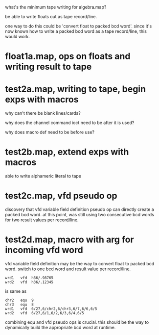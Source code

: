 what's the minimum tape writing for algebra.map?

be able to write floats out as tape record/line.

one way to do this could be 'convert float to packed bcd word'. since it's now known how to write a packed bcd word as a tape record/line, this would work.

# float1a.map, ops on floats and writing result to tape

# test2a.map, writing to tape, begin exps with macros

why can't there be blank lines/cards?

why does the channel command ioct need to be after it is used?

why does macro def need to be before use?

# test2b.map, extend exps with macros

able to write alphameric literal to tape

# test2c.map, vfd pseudo op

discovery that vfd variable field definition pseudo op can directly create a packed bcd word. at this point, was still using two consecutive bcd words for two result values per record/line.  

# test2d.map, macro with arg for incoming vfd word

vfd variable field definition may be the way to convert float to packed bcd word. switch to one bcd word and result value per record/line.

    wrd1   vfd  h36/.98765
    wrd2   vfd  h36/.12345

is same as

    chr2   equ  9
    chr3   equ  8
    wrd1   vfd  6/27,6/chr2,6/chr3,6/7,6/6,6/5
    wrd2   vfd  6/27,6/1,6/2,6/3,6/4,6/5

combining equ and vfd pseudo ops is crucial. this should be the way to dynamically build the appropriate bcd word at runtime.
